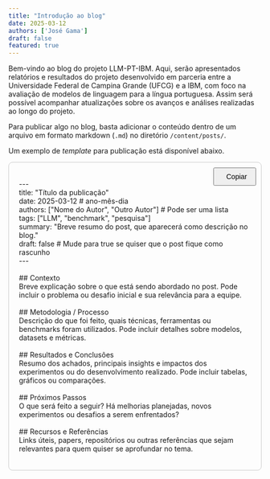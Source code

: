 ```yaml
---
title: "Introdução ao blog"
date: 2025-03-12
authors: ['José Gama']
draft: false
featured: true
---
```


Bem-vindo ao blog do projeto LLM-PT-IBM. Aqui, serão apresentados relatórios e resultados do projeto desenvolvido em parceria entre a Universidade Federal de Campina Grande (UFCG) e a IBM, com foco na avaliação de modelos de linguagem para a língua portuguesa. Assim será possível acompanhar atualizações sobre os avanços e análises realizadas ao longo do projeto.  

Para publicar algo no blog, basta adicionar o conteúdo dentro de um arquivo em formato markdown (`.md`) no diretório `/content/posts/`.  

Um exemplo de _template_ para publicação está disponível abaixo.

<!-- Incluindo o Font Awesome para os ícones -->
<link href="https://cdnjs.cloudflare.com/ajax/libs/font-awesome/6.0.0-beta3/css/all.min.css" rel="stylesheet">

<div id="content" style="position: relative; padding: 20px; border: 1px solid #ccc; border-radius: 8px;">
  <!-- Botão com ícone de copiar e texto ao lado -->
  <button onclick="copyToClipboard()" style="position: absolute; top: 10px; right: 10px; padding: 8px 16px; font-size: 14px; cursor: pointer; display: flex; align-items: center;">
    <i id="copy-icon" class="fas fa-copy" style="margin-right: 8px;"></i>
    <span id="copy-text">Copiar</span>
  </button>

  <p id="content-text">
    ---<br>
    title: "Título da publicação"<br>
    date: 2025-03-12 # ano-mês-dia<br>
    authors: ["Nome do Autor", "Outro Autor"] # Pode ser uma lista<br>
    tags: ["LLM", "benchmark", "pesquisa"]<br>
    summary: "Breve resumo do post, que aparecerá como descrição no blog."<br>
    draft: false # Mude para true se quiser que o post fique como rascunho<br>
    ---<br>
    <br>
    ## Contexto <br>
    Breve explicação sobre o que está sendo abordado no post. Pode incluir o problema ou desafio inicial e sua relevância para a equipe.<br>
    <br>
    ## Metodologia / Processo <br>
    Descrição do que foi feito, quais técnicas, ferramentas ou benchmarks foram utilizados. Pode incluir detalhes sobre modelos, datasets e métricas. <br>
    <br>
    ## Resultados e Conclusões <br>
    Resumo dos achados, principais insights e impactos dos experimentos ou do desenvolvimento realizado. Pode incluir tabelas, gráficos ou comparações. <br>
    <br>
    ## Próximos Passos <br>
    O que será feito a seguir? Há melhorias planejadas, novos experimentos ou desafios a serem enfrentados? <br>
    <br>
    ## Recursos e Referências <br>
    Links úteis, papers, repositórios ou outras referências que sejam relevantes para quem quiser se aprofundar no tema. <br>
  </p>
</div>

<script>
  function copyToClipboard() {
    // Obter o conteúdo da div diretamente, sem selecioná-lo
    var contentText = document.getElementById("content-text").innerText;
    
    // Criar um elemento temporário para copiar o texto
    var tempInput = document.createElement("textarea");
    document.body.appendChild(tempInput);
    tempInput.value = contentText;
    tempInput.select();
    tempInput.setSelectionRange(0, 99999); // Para dispositivos móveis
    document.execCommand("copy");
    document.body.removeChild(tempInput);
    
    // Trocar o ícone para confirmado (check) e alterar o texto para "Copiado"
    var copyIcon = document.getElementById("copy-icon");
    var copyText = document.getElementById("copy-text");

    copyIcon.classList.remove("fa-copy");
    copyIcon.classList.add("fa-check");
    copyText.innerText = "Copiado";

    // Restaurar o ícone de copiar e o texto para "Copiar" após 2 segundos
    setTimeout(function() {
      copyIcon.classList.remove("fa-check");
      copyIcon.classList.add("fa-copy");
      copyText.innerText = "Copiar";
    }, 2000);
  }
</script>


